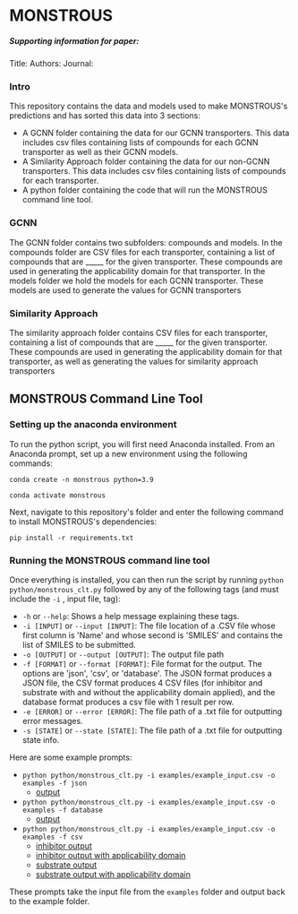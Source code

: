 # MONSTROUS

##### Supporting information for paper:
Title: 
Authors: 
Journal: 
### Intro
This repository contains the data and models used to make MONSTROUS's predictions and has sorted this data into 3 sections:
- A GCNN folder containing the data for our GCNN transporters. This data includes csv files containing lists of compounds for each GCNN transporter as well as their GCNN models.
- A Similarity Approach folder containing the data for our non-GCNN transporters. This data includes csv files containing lists of compounds for each transporter.
- A python folder containing the code that will run the MONSTROUS command line tool.

### GCNN
The GCNN folder contains two subfolders: compounds and models. In the compounds folder are CSV files for each transporter, containing a list of compounds that are _____ for the given transporter. These compounds are used in generating the applicability domain for that transporter. In the models folder we hold the models for each GCNN transporter. These models are used to generate the values for GCNN transporters

### Similarity Approach
The similarity approach folder contains CSV files for each transporter, containing a list of compounds that are _____ for the given transporter. These compounds are used in generating the applicability domain for that transporter, as well as generating the values for similarity approach transporters

## MONSTROUS Command Line Tool

### Setting up the anaconda environment
To run the python script, you will first need Anaconda installed. From an Anaconda prompt, set up a new environment using the following commands:

`conda create -n monstrous python=3.9`

`conda activate monstrous`

Next, navigate to this repository's folder and enter the following command to install MONSTROUS's dependencies:

`pip install -r requirements.txt`

### Running the MONSTROUS command line tool

Once everything is installed, you can then run the script by running `python python/monstrous_clt.py` followed by any of the following tags (and must include the `-i` , input file, tag):
- `-h` or `--help`: Shows a help message explaining these tags.
- `-i [INPUT]` or `--input [INPUT]`: The file location of a .CSV file whose first column is 'Name' and whose second is 'SMILES' and contains the list of SMILES to be submitted.
- `-o [OUTPUT]` or `--output [OUTPUT]`: The output file path
- `-f [FORMAT]` or `--format [FORMAT]`: File format for the output. The options are 'json', 'csv', or 'database'. The JSON format produces a JSON file, the CSV format produces 4 CSV files (for inhibitor and substrate with and without the applicability domain applied), and the database format produces a csv file with 1 result per row. 
- `-e [ERROR]` or `--error [ERROR]`: The file path of a .txt file for outputting error messages.
- `-s [STATE]` or `--state [STATE]`: The file path of a .txt file for outputting state info.

Here are some example prompts:

- `python python/monstrous_clt.py -i examples/example_input.csv -o examples -f json`
	- [output](https://github.com/BHSAI/MONSTROUS/blob/main/examples/example_json_ouput.json) 
- `python python/monstrous_clt.py -i examples/example_input.csv -o examples -f database`
	- [output](https://github.com/BHSAI/MONSTROUS/blob/main/examples/example_database_output.csv)
- `python python/monstrous_clt.py -i examples/example_input.csv -o examples -f csv`
	- [inhibitor output](https://github.com/BHSAI/MONSTROUS/blob/main/examples/example_csv_output_inhibitor.csv)
	- [inhibitor output with applicability domain](https://github.com/BHSAI/MONSTROUS/blob/main/examples/example_csv_output_inhibitor_with_applicability_domain.csv)
	- [substrate output](https://github.com/BHSAI/MONSTROUS/blob/main/examples/example_csv_output_substrate.csv)
	- [substrate output with applicability domain](https://github.com/BHSAI/MONSTROUS/blob/main/examples/example_csv_output_substrate_with_applicability_domain.csv)

These prompts take the input file from the `examples` folder and output back to the example folder.
